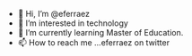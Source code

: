 - 👋 Hi, I’m @eferraez
- 👀 I’m interested in technology
- 🌱 I’m currently learning Master of Education.
- 📫 How to reach me ...eferraez on twitter

<!---
eferraez/eferraez is a ✨ special ✨ repository because its `README.md` (this file) appears on your GitHub profile.
You can click the Preview link to take a look at your changes.
--->
